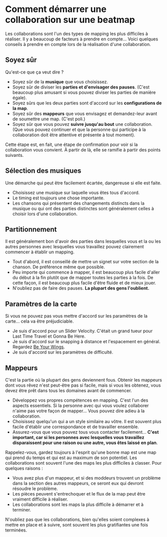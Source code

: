 # Comment démarrer une collaboration sur une beatmap

Les collaborations sont l'un des types de mapping les plus difficiles à réaliser. Il y a beaucoup de facteurs à prendre en compte... Voici quelques conseils à prendre en compte lors de la réalisation d'une collaboration.

## Soyez sûr

Qu'est-ce que ça veut dire ?

- Soyez sûr de la **musique** que vous choisissez.
- Soyez sûr de diviser les **parties et d'envisager des pauses**. (C'est beaucoup plus amusant si vous pouvez diviser les parties de manière égale).
- Soyez sûrs que les deux parties sont d'accord sur les **configurations de la map**.
- Soyez sûr des **mappeurs** que vous envisagez et demandez-leur avant de soumettre une map. (C'est poli.)
- Soyez sûr que vous pouvez **suivre jusqu'au bout** une collaboration. (Que vous pouvez continuer et que la personne qui participe à la collaboration doit être attentive et présente à tout moment).

Cette étape est, en fait, une étape de confirmation pour voir si la collaboration vous convient. À partir de là, elle se ramifie à partir des points suivants.

## Sélection des musiques

Une démarche qui peut être facilement écartée, dangereuse si elle est faite.

- Choisissez une musique sur laquelle vous êtes tous d'accord.
- Le timing est toujours une chose importante.
- Les chansons qui présentent des changements distincts dans la musique ou qui ont des parties distinctes sont généralement celles à choisir lors d'une collaboration.

## Partitionnement

Il est généralement bon d'avoir des parties dans lesquelles vous et la ou les autres personnes avec lesquelles vous travaillez pouvez clairement commencer à établir un mapping.

- Tout d'abord, il est conseillé de mettre un signet sur votre section de la chanson. De préférence même que possible.
- Peu importe qui commence à mapper, il est beaucoup plus facile d'aller du début à la fin plutôt que de mapper toutes les parties à la fois. De cette façon, il est beaucoup plus facile d'être fluide et de mieux jouer.
- N'oubliez pas de faire des pauses. **La plupart des gens l'oublient.**

## Paramètres de la carte

Si vous ne pouvez pas vous mettre d'accord sur les paramètres de la carte... cela va être préjudiciable.

- Je suis d'accord pour un Slider Velocity. C'était un grand tueur pour Last Time Travel et Gonna Be Here.
- Je suis d'accord sur le snapping à distance et l'espacement en général. Regardez [Be Your Wings](https://osu.ppy.sh/beatmapsets/8518).
- Je suis d'accord sur les paramètres de difficulté.

## Mappeurs

C'est la partie où la plupart des gens deviennent fous. Obtenir les mappeurs dont vous rêvez n'est peut-être pas si facile, mais si vous les obtenez, vous devez être prêt dans tous les domaines avant de commencer.

- Développez vos propres compétences en mapping. C'est l'un des aspects essentiels. Si la personne avec qui vous voulez collaborer n'aime pas votre façon de mapper... Vous pouvez dire adieu à la collaboration.
- Choisissez quelqu'un qui a un style similaire au vôtre. Il est souvent plus facile d'établir une correspondance et de travailler ensemble.
- Assurez-vous que vous pouvez tous vous contacter facilement... **C'est important, car si les personnes avec lesquelles vous travaillez disparaissent pour une raison ou une autre, vous êtes laissé en plan**.

Rappelez-vous, gardez toujours à l'esprit qu'une bonne map est une map qui prend du temps et qui est au maximum de son potentiel. Les collaborations sont souvent l'une des maps les plus difficiles à classer. Pour quelques raisons :

- Vous avez plus d'un mappeur, et si des moddeurs trouvent un problème dans la section des autres mappeurs, ce seront eux qui devront résoudre le problème.
- Les pièces peuvent s'entrechoquer et le flux de la map peut être vraiment difficile à réaliser.
- Les collaborations sont les maps la plus difficile à démarrer et à terminer.

N'oubliez pas que les collaborations, bien qu'elles soient complexes à mettre en place et à suivre, sont souvent les plus gratifiantes une fois terminées.
